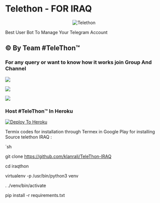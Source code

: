 # Telethon - FOR IRAQ

<p align="center">

<img src="https://telegra.ph/file/7e20b797f94ca19fa8125.jpg" alt="Telethon">

Best User Bot To Manage Your Telegram Account 
## © By Team #TeleThon™

### For any query or want to know how it works join Group And Channel 

<a href="https://t.me/IQTHON"><img src="https://img.shields.io/badge/Join-Telegram%20Channel-red.svg?logo=Telegram"></a>

<a href="https://t.me/klanr"><img src="https://img.shields.io/badge/Join-Telegram%20Group-blue.svg?logo=telegram"></a>

<a href="https://youtu.be/HKLtmbiFi_Q"><img src="https://img.shields.io/badge/How%20To-Deploy-red.svg?logo=Youtube"></a>

### Host #TeleThon™ In Heroku

 

[![Deploy To Heroku](https://www.herokucdn.com/deploy/button.svg)](https://heroku.com/deploy?template=https://github.com/klanrali/TeleThon-IRAQ )

Termix codes for installation through Termex in Google Play for installing Source telethon IRAQ :

`sh

git clone https://github.com/klanrali/TeleThon-IRAQ

cd iraqthon

virtualenv -p /usr/bin/python3 venv

. ./venv/bin/activate

pip install -r requirements.txt
